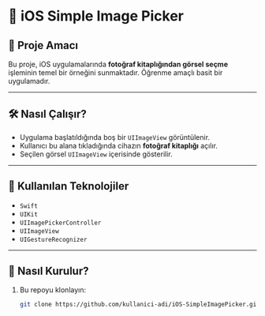 # 📸 iOS Simple Image Picker

## 🚀 Proje Amacı

Bu proje, iOS uygulamalarında **fotoğraf kitaplığından görsel seçme** işleminin temel bir örneğini sunmaktadır. Öğrenme amaçlı basit bir uygulamadır.

---

## 🛠 Nasıl Çalışır?

- Uygulama başlatıldığında boş bir `UIImageView` görüntülenir.  
- Kullanıcı bu alana tıkladığında cihazın **fotoğraf kitaplığı** açılır.  
- Seçilen görsel `UIImageView` içerisinde gösterilir.

---

## 🧰 Kullanılan Teknolojiler

- `Swift`
- `UIKit`
- `UIImagePickerController`
- `UIImageView`
- `UIGestureRecognizer`

---

## 🧪 Nasıl Kurulur?

1. Bu repoyu klonlayın:

   ```bash
   git clone https://github.com/kullanici-adi/iOS-SimpleImagePicker.git
